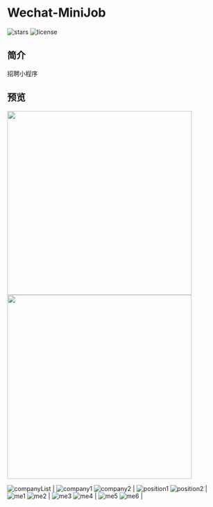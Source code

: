 # Wechat-MiniJob

![stars](https://img.shields.io/github/stars/Zoctan/Wechat-MiniJob.svg?style=flat-square&label=Stars)
![license](https://img.shields.io/github/license/Zoctan/Wechat-MiniJob.svg?style=flat-square)

## 简介

招聘小程序

## 预览

<img src="https://github.com/Zoctan/Wechat-MiniJob/blob/master/README/index1.png" width="425"/>

<img src="https://github.com/Zoctan/Wechat-MiniJob/blob/master/README/index2.png" width="425"/>

![companyList](https://github.com/Zoctan/Wechat-MiniJob/blob/master/README/companyList.png) | ![company1](https://github.com/Zoctan/Wechat-MiniJob/blob/master/README/company1.png)
![company2](https://github.com/Zoctan/Wechat-MiniJob/blob/master/README/company2.png) | ![position1](https://github.com/Zoctan/Wechat-MiniJob/blob/master/README/position1.png)
![position2](https://github.com/Zoctan/Wechat-MiniJob/blob/master/README/position2.png) | ![me1](https://github.com/Zoctan/Wechat-MiniJob/blob/master/README/me1.png)
![me2](https://github.com/Zoctan/Wechat-MiniJob/blob/master/README/me2.png) | ![me3](https://github.com/Zoctan/Wechat-MiniJob/blob/master/README/me3.png)
![me4](https://github.com/Zoctan/Wechat-MiniJob/blob/master/README/me4.png) | ![me5](https://github.com/Zoctan/Wechat-MiniJob/blob/master/README/me5.png)
![me6](https://github.com/Zoctan/Wechat-MiniJob/blob/master/README/me6.png) | 
